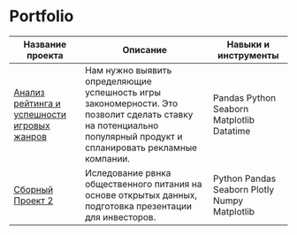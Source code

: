 # Portfolio
|   Название проекта      |    Описание          |     Навыки и инструменты       |       
| ----------------------  |  ------------------- |  ----------------------------  |
|   [Анализ рейтинга и успешности игровых жанров](https://github.com/AsyaMal25/Portfolio/blob/1efb8a4514f6b474e1f957b2cb53565c5672ecf8/Proejct1/Sborny%20Project%201.ipynb)   |           Нам нужно выявить определяющие успешность игры закономерности. Это позволит сделать ставку на потенциально популярный продукт и спланировать рекламные компании.  |   Pandas Python Seaborn Matplotlib Datatime     |                     
| [Сборный Проект 2](https://github.com/AsyaMal25/Portfolio/blob/707682067e1f35d4a8e99b63aae6e4be1b89faed/%D0%9F%D1%80%D0%BE%D0%B5%D0%BA%D1%82%202/Sborny%20Project%202.ipynb)   |   Иследование рвнка общественного питания на основе открытых данных, подготовка презентации для инвесторов.   | Python Pandas Seaborn  Plotly Numpy Matplotlib    |    













